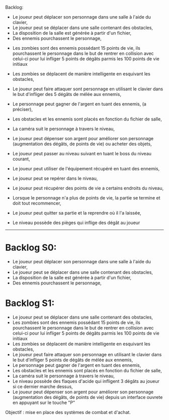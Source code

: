  Backlog:

+ Le joueur peut déplacer son personnage dans une salle à l'aide du clavier,
+ Le joueur peut se déplacer dans une salle contenant des obstacles,
+ La disposition de la salle est générée à partir d'un fichier,
+ Des ennemis pourchassent le personnage,

- Les zombies sont des ennemis possédant 15 points de vie, ils pourchassent le personnage dans le but de rentrer en collision avec celui-ci pour lui infliger 5 points de dégâts parmis les 100 points de vie initiaux
- Les zombies se déplacent de manière intelligente en esquivant les obstacles,
- Le joueur peut faire attaquer sont personnage en utilisant le clavier dans le but d'infliger des 5 dégâts de mélée aux ennemis,
- Le personnage peut gagner de l'argent en tuant des ennemis, (a préciser),
- Les obstacles et les ennemis sont placés en fonction du fichier de salle,
- La caméra suit le personnage à travers le niveau,

- Le joueur peut dépenser son argent pour améliorer son personnage (augmentation des dégâts, de points de vie) ou acheter des objets,
- Le joueur peut passer au niveau suivant en tuant le boss du niveau courant,
- Le joueur peut utiliser de l'équipement récupéré en tuant des ennemis,
- Le joueur peut se repérer dans le niveau,
- Le joueur peut récupérer des points de vie a certains endroits du niveau,
- Lorsque le personnage n'a plus de points de vie, la partie se termine et doit tout recommencer,
- Le joueur peut quitter sa partie et la reprendre où il l'a laissée,
- Le niveau possède des pièges qui inflige des dégât au joueur


---

# Backlog S0:

- Le joueur peut déplacer son personnage dans une salle à l'aide du clavier,
- Le joueur peut se déplacer dans une salle contenant des obstacles,
- La disposition de la salle est générée à partir d'un fichier,
- Des ennemis pourchassent le personnage,

# Backlog S1:

- Le joueur peut se déplacer dans une salle contenant des obstacles,
- Les zombies sont des ennemis possédant 15 points de vie, ils pourchassent le personnage dans le but de rentrer en collision avec celui-ci pour lui infliger 5 points de dégâts parmis les 100 points de vie initiaux
- Les zombies se déplacent de manière intelligente en esquivant les obstacles,
- Le joueur peut faire attaquer son personnage en utilisant le clavier dans le but d'infliger 5 points de dégâts de mélée aux ennemis,
- Le personnage peut gagner de l'argent en tuant des ennemis,
- Les obstacles et les ennemis sont placés en fonction du fichier de salle,
- La caméra suit le personnage à travers le niveau,
- Le niveau possède des flaques d'acide qui infligent 3 dégâts au joueur si ce dernier marche dessus,
- Le joueur peut dépenser son argent pour améliorer son personnage (augmentation des dégâts, de points de vie) depuis un interface ouvrete en appuyant sur le touche "P"

Objectif : mise en place des systèmes de combat et d'achat.
